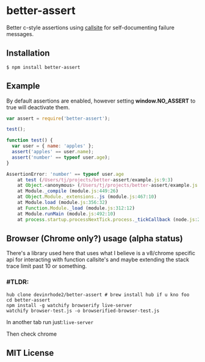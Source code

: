 
# better-assert

  Better c-style assertions using [callsite](https://github.com/visionmedia/callsite) for
  self-documenting failure messages.

## Installation

    $ npm install better-assert

## Example

 By default assertions are enabled, however setting __window.NO_ASSERT__ to true will deactivate them.

```js
var assert = require('better-assert');

test();

function test() {
  var user = { name: 'apples' };
  assert('apples' == user.name);
  assert('number' == typeof user.age);
}

AssertionError: 'number' == typeof user.age
    at test (/Users/tj/projects/better-assert/example.js:9:3)
    at Object.<anonymous> (/Users/tj/projects/better-assert/example.js:4:1)
    at Module._compile (module.js:449:26)
    at Object.Module._extensions..js (module.js:467:10)
    at Module.load (module.js:356:32)
    at Function.Module._load (module.js:312:12)
    at Module.runMain (module.js:492:10)
    at process.startup.processNextTick.process._tickCallback (node.js:244:9)
```

## Browser (Chrome only?) usage (alpha status)

There's a library used here that uses what I believe is a v8/chrome specific api for interacting with function callsite's and maybe extending the stack trace limit past 10 or something.

### __\#TLDR:__
```
hub clone devinrhode2/better-assert # brew install hub if u kno foo
cd better-assert
npm install -g watchify browserify live-server
watchify browser-test.js -o browserified-browser-test.js
```
In another tab run just:`live-server`

Then check chrome

## MIT License
